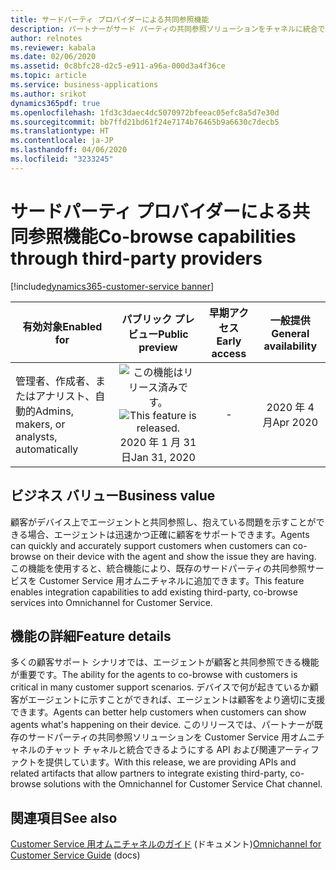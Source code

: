 ```yaml
---
title: サードパーティ プロバイダーによる共同参照機能
description: パートナーがサード パーティの共同参照ソリューションをチャネルに統合できるようにするフレームワーク。
author: relnotes
ms.reviewer: kabala
ms.date: 02/06/2020
ms.assetid: 0c8bfc28-d2c5-e911-a96a-000d3a4f36ce
ms.topic: article
ms.service: business-applications
ms.author: srikot
dynamics365pdf: true
ms.openlocfilehash: 1fd3c3daec4dc5070972bfeeac05efc8a5d7e30d
ms.sourcegitcommit: bb7ffd21bd61f24e7174b76465b9a6630c7decb5
ms.translationtype: HT
ms.contentlocale: ja-JP
ms.lasthandoff: 04/06/2020
ms.locfileid: "3233245"
---
```

# <a name="co-browse-capabilities-through-third-party-providers"></a><span data-ttu-id="25e86-103">サードパーティ プロバイダーによる共同参照機能</span><span class="sxs-lookup"><span data-stu-id="25e86-103">Co-browse capabilities through third-party providers</span></span>
[!include[dynamics365-customer-service banner](../includes/dynamics365-customer-service.md)]

| <span data-ttu-id="25e86-104">有効対象</span><span class="sxs-lookup"><span data-stu-id="25e86-104">Enabled for</span></span>    |  <span data-ttu-id="25e86-105">パブリック プレビュー</span><span class="sxs-lookup"><span data-stu-id="25e86-105">Public preview</span></span> | <span data-ttu-id="25e86-106">早期アクセス</span><span class="sxs-lookup"><span data-stu-id="25e86-106">Early access</span></span> | <span data-ttu-id="25e86-107">一般提供</span><span class="sxs-lookup"><span data-stu-id="25e86-107">General availability</span></span> | 
| ---------- | :----------: |:----------: |:----------: |
|<span data-ttu-id="25e86-108">管理者、作成者、またはアナリスト、自動的</span><span class="sxs-lookup"><span data-stu-id="25e86-108">Admins, makers, or analysts, automatically</span></span>|<span data-ttu-id="25e86-109">![この機能はリリース済みです。](/dynamics365-release-plan/media/green-checkmark.png "この機能はリリース済みです。")</span><span class="sxs-lookup"><span data-stu-id="25e86-109">![This feature is released.](/dynamics365-release-plan/media/green-checkmark.png "This feature is released.")</span></span> <span data-ttu-id="25e86-110">2020 年 1 月 31 日</span><span class="sxs-lookup"><span data-stu-id="25e86-110">Jan 31, 2020</span></span>|-| <span data-ttu-id="25e86-111">2020 年 4 月</span><span class="sxs-lookup"><span data-stu-id="25e86-111">Apr 2020</span></span>|


## <a name="business-value"></a><span data-ttu-id="25e86-112">ビジネス バリュー</span><span class="sxs-lookup"><span data-stu-id="25e86-112">Business value</span></span>
<!-- bv start -->
<span data-ttu-id="25e86-113">顧客がデバイス上でエージェントと共同参照し、抱えている問題を示すことができる場合、エージェントは迅速かつ正確に顧客をサポートできます。</span><span class="sxs-lookup"><span data-stu-id="25e86-113">Agents can quickly and accurately support customers when customers can co-browse on their device with the agent and show the issue they are having.</span></span> <span data-ttu-id="25e86-114">この機能を使用すると、統合機能により、既存のサードパーティの共同参照サービスを Customer Service 用オムニチャネルに追加できます。</span><span class="sxs-lookup"><span data-stu-id="25e86-114">This feature enables integration capabilities to add existing third-party, co-browse services into Omnichannel for Customer Service.</span></span>
<!-- bv end -->



## <a name="feature-details"></a><span data-ttu-id="25e86-115">機能の詳細</span><span class="sxs-lookup"><span data-stu-id="25e86-115">Feature details</span></span>
<!--feature detail start -->
<span data-ttu-id="25e86-116">多くの顧客サポート シナリオでは、エージェントが顧客と共同参照できる機能が重要です。</span><span class="sxs-lookup"><span data-stu-id="25e86-116">The ability for the agents to co-browse with customers is critical in many customer support scenarios.</span></span> <span data-ttu-id="25e86-117">デバイスで何が起きているか顧客がエージェントに示すことができれば、エージェントは顧客をより適切に支援できます。</span><span class="sxs-lookup"><span data-stu-id="25e86-117">Agents can better help customers when customers can show agents what's happening on their device.</span></span> <span data-ttu-id="25e86-118">このリリースでは、パートナーが既存のサードパーティの共同参照ソリューションを Customer Service 用オムニチャネルのチャット チャネルと統合できるようにする API および関連アーティファクトを提供しています。</span><span class="sxs-lookup"><span data-stu-id="25e86-118">With this release, we are providing APIs and related artifacts that allow partners to integrate existing third-party, co-browse solutions with the Omnichannel for Customer Service Chat channel.</span></span>
<!--feature detail end -->










## <a name="see-also"></a><span data-ttu-id="25e86-119">関連項目</span><span class="sxs-lookup"><span data-stu-id="25e86-119">See also</span></span>


<!--docs start-->
<span data-ttu-id="25e86-120">[Customer Service 用オムニチャネルのガイド](https://docs.microsoft.com/dynamics365/omnichannel/omnichannel-customer-service-guide) (ドキュメント)</span><span class="sxs-lookup"><span data-stu-id="25e86-120">[Omnichannel for Customer Service Guide](https://docs.microsoft.com/dynamics365/omnichannel/omnichannel-customer-service-guide) (docs)</span></span>
<!--docs end-->

